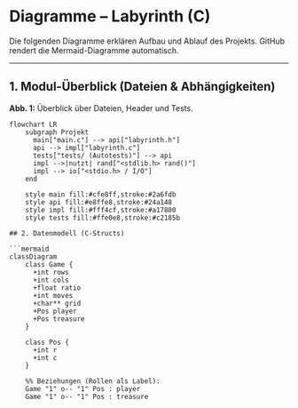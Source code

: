 # Diagramme – Labyrinth (C)

Die folgenden Diagramme erklären Aufbau und Ablauf des Projekts. GitHub rendert die Mermaid-Diagramme automatisch.

---

## 1. Modul-Überblick (Dateien & Abhängigkeiten)

**Abb. 1:** Überblick über Dateien, Header und Tests.

```mermaid
flowchart LR
    subgraph Projekt
      main["main.c"] --> api["labyrinth.h"]
      api --> impl["labyrinth.c"]
      tests["tests/ (Autotests)"] --> api
      impl -->|nutzt| rand["<stdlib.h> rand()"]
      impl --> io["<stdio.h> / I/O"]
    end

    style main fill:#cfe8ff,stroke:#2a6fdb
    style api fill:#e8ffe8,stroke:#24a148
    style impl fill:#fff4cf,stroke:#a17800
    style tests fill:#ffe0e8,stroke:#c2185b
    
## 2. Datenmodell (C-Structs)

```mermaid
classDiagram
    class Game {
      +int rows
      +int cols
      +float ratio
      +int moves
      +char** grid
      +Pos player
      +Pos treasure
    }

    class Pos {
      +int r
      +int c
    }

    %% Beziehungen (Rollen als Label):
    Game "1" o-- "1" Pos : player
    Game "1" o-- "1" Pos : treasure
